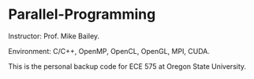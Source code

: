 # Parallel-Programming
Instructor: Prof. Mike Bailey.

Environment: C/C++, OpenMP, OpenCL, OpenGL, MPI, CUDA.

This is the personal backup code for ECE 575 at Oregon State University.
